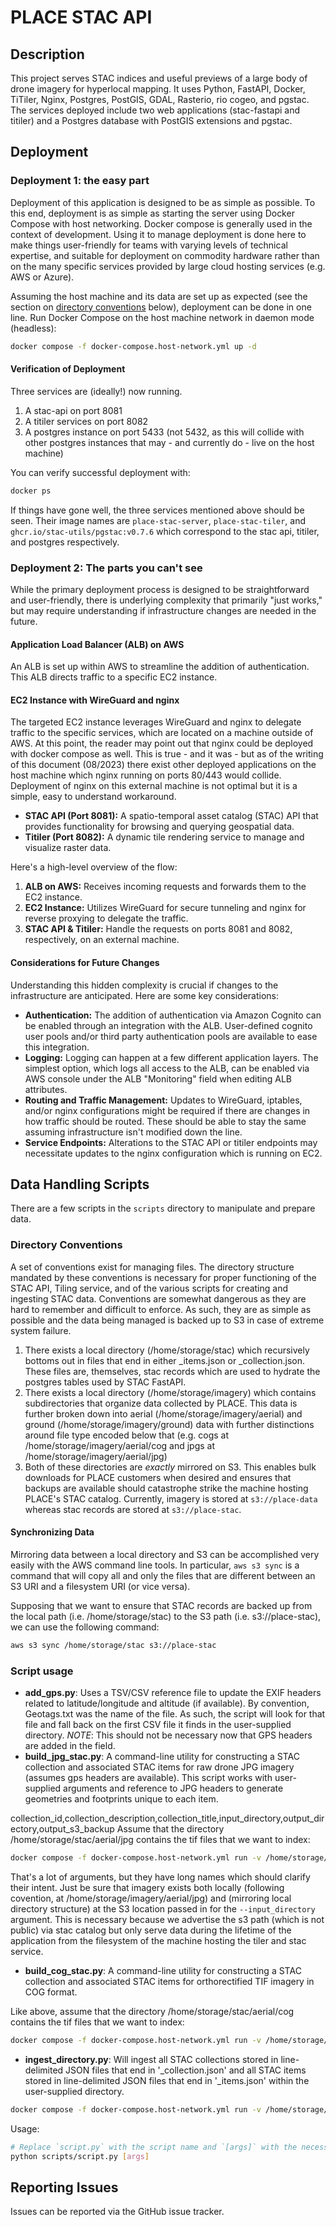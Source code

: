 # PLACE STAC API

## Description

This project serves STAC indices and useful previews of a large body of drone imagery for hyperlocal mapping. It uses Python, FastAPI, Docker, TiTiler, Nginx, Postgres, PostGIS, GDAL, Rasterio, rio cogeo, and pgstac. The services deployed include two web applications (stac-fastapi and titiler) and a Postgres database with PostGIS extensions and pgstac.

## Deployment

### Deployment 1: the easy part

Deployment of this application is designed to be as simple as possible. To this end, deployment is as simple as starting the server using Docker Compose with host networking. Docker compose is generally used in the context of development. Using it to manage deployment is done here to make things user-friendly for teams with varying levels of technical expertise, and suitable for deployment on commodity hardware rather than on the many specific services provided by large cloud hosting services (e.g. AWS or Azure).


Assuming the host machine and its data are set up as expected (see the section on [directory conventions](#directory-conventions) below), deployment can be done in one line. Run Docker Compose on the host machine network in daemon mode (headless):
```bash
docker compose -f docker-compose.host-network.yml up -d
```

#### Verification of Deployment

Three services are (ideally!) now running.
1. A stac-api on port 8081
2. A titiler services on port 8082
3. A postgres instance on port 5433 (not 5432, as this will collide with other postgres instances that may - and currently do - live on the host machine)

You can verify successful deployment with:
```bash
docker ps
```

If things have gone well, the three services mentioned above should be seen. Their image names are `place-stac-server`, `place-stac-tiler`, and `ghcr.io/stac-utils/pgstac:v0.7.6` which correspond to the stac api, titiler, and postgres respectively.


### Deployment 2: The parts you can't see

While the primary deployment process is designed to be straightforward and user-friendly, there is underlying complexity that primarily "just works," but may require understanding if infrastructure changes are needed in the future.

#### Application Load Balancer (ALB) on AWS

An ALB is set up within AWS to streamline the addition of authentication. This ALB directs traffic to a specific EC2 instance.

#### EC2 Instance with WireGuard and nginx

The targeted EC2 instance leverages WireGuard and nginx to delegate traffic to the specific services, which are located on a machine outside of AWS. At this point, the reader may point out that nginx could be deployed with docker compose as well. This is true - and it was - but as of the writing of this document (08/2023) there exist other deployed applications on the host machine which nginx running on ports 80/443 would collide. Deployment of nginx on this external machine is not optimal but it is a simple, easy to understand workaround.

- **STAC API (Port 8081):** A spatio-temporal asset catalog (STAC) API that provides functionality for browsing and querying geospatial data.
- **Titiler (Port 8082):** A dynamic tile rendering service to manage and visualize raster data.

Here's a high-level overview of the flow:

1. **ALB on AWS:** Receives incoming requests and forwards them to the EC2 instance.
2. **EC2 Instance:** Utilizes WireGuard for secure tunneling and nginx for reverse proxying to delegate the traffic.
3. **STAC API & Titiler:** Handle the requests on ports 8081 and 8082, respectively, on an external machine.

#### Considerations for Future Changes

Understanding this hidden complexity is crucial if changes to the infrastructure are anticipated. Here are some key considerations:

- **Authentication:** The addition of authentication via Amazon Cognito can be enabled through an integration with the ALB. User-defined cognito user pools and/or third party authentication pools are available to ease this integration.
- **Logging:** Logging can happen at a few different application layers. The simplest option, which logs all access to the ALB, can be enabled via AWS console under the ALB "Monitoring" field when editing ALB attributes.
- **Routing and Traffic Management:** Updates to WireGuard, iptables, and/or nginx configurations might be required if there are changes in how traffic should be routed. These should be able to stay the same assuming infrastructure isn't modified down the line.
- **Service Endpoints:** Alterations to the STAC API or titiler endpoints may necessitate updates to the nginx configuration which is running on EC2.


## Data Handling Scripts

There are a few scripts in the `scripts` directory to manipulate and prepare data.

### Directory Conventions

A set of conventions exist for managing files. The directory structure mandated by these conventions is necessary for proper functioning of the STAC API, Tiling service, and of the various scripts for creating and ingesting STAC data. Conventions are somewhat dangerous as they are hard to remember and difficult to enforce. As such, they are as simple as possible and the data being managed is backed up to S3 in case of extreme system failure.

1. There exists a local directory (/home/storage/stac) which recursively bottoms out in files that end in either _items.json or _collection.json. These files are, themselves, stac records which are used to hydrate the postgres tables used by STAC FastAPI.
2. There exists a local directory (/home/storage/imagery) which contains subdirectories that organize data collected by PLACE. This data is further broken down into aerial (/home/storage/imagery/aerial) and ground (/home/storage/imagery/ground) data with further distinctions around file type encoded below that (e.g. cogs at /home/storage/imagery/aerial/cog and jpgs at /home/storage/imagery/aerial/jpg)
3. Both of these directories are *exactly* mirrored on S3. This enables bulk downloads for PLACE customers when desired and ensures that backups are available should catastrophe strike the machine hosting PLACE's STAC catalog. Currently, imagery is stored at `s3://place-data` whereas stac records are stored at `s3://place-stac`.

#### Synchronizing Data

Mirroring data between a local directory and S3 can be accomplished very easily with the AWS command line tools. In particular, `aws s3 sync` is a command that will copy all and only the files that are different between an S3 URI and a filesystem URI (or vice versa).

Supposing that we want to ensure that STAC records are backed up from the local path (i.e. /home/storage/stac) to the S3 path (i.e. s3://place-stac), we can use the following command:
```bash
aws s3 sync /home/storage/stac s3://place-stac
```

### Script usage

* **add_gps.py**: Uses a TSV/CSV reference file to update the EXIF headers related to latitude/longitude and altitude (if available). By convention, Geotags.txt was the name of the file. As such, the script will look for that file and fall back on the first CSV file it finds in the user-supplied directory. *NOTE*: This should not be necessary now that GPS headers are added in the field.
* **build_jpg_stac.py**: A command-line utility for constructing a STAC collection and associated STAC items for raw drone JPG imagery (assumes gps headers are available). This script works with user-supplied arguments and reference to JPG headers to generate geometries and footprints unique to each item.

collection_id,collection_description,collection_title,input_directory,output_directory,output_s3_backup
Assume that the directory /home/storage/stac/aerial/jpg contains the tif files that we want to index:
```bash
docker compose -f docker-compose.host-network.yml run -v /home/storage/stac/aerial/cog:/home/storage/stac/aerial/cog -e AWS_ACCESS_KEY_ID={AWS_ID} -e AWS_SECRET_ACCESS_KEY={AWS_SECRET} place-scripts /bin/bash -c "python3 scripts/build_jpg_stac.py --collection_id providenciales-raw --collection_description "Raw drone imagery from Providenciales" --collection_title "Providenciales raw imagery" --input-directory s3://place-data/aerial/jpg/providenciales --output_directory /home/storage/stac/aerial/jpg --output_s3_backup s3://place-stac/aerial/jpg"
```

That's a lot of arguments, but they have long names which should clarify their intent. Just be sure that imagery exists both locally (following covention, at /home/storage/imagery/aerial/jpg) and (mirroring local directory structure) at the S3 location passed in for the `--input_directory` argument. This is necessary because we advertise the s3 path (which is not public) via stac catalog but only serve data during the lifetime of the application from the filesystem of the machine hosting the tiler and stac service.

* **build_cog_stac.py**: A command-line utility for constructing a STAC collection and associated STAC items for orthorectified TIF imagery in COG format.

Like above, assume that the directory /home/storage/stac/aerial/cog contains the tif files that we want to index:
```bash
docker compose -f docker-compose.host-network.yml run -v /home/storage/stac/aerial/cog:/home/storage/stac/aerial/cog -e AWS_ACCESS_KEY_ID={AWS_ID} -e AWS_SECRET_ACCESS_KEY={AWS_SECRET} place-scripts /bin/bash -c "python3 scripts/build_cog_stac.py"
```
* **ingest_directory.py**: Will ingest all STAC collections stored in line-delimited JSON files that end in '_collection.json' and all STAC items stored in line-delimited JSON files that end in '_items.json' within the user-supplied directory.

```bash
docker compose -f docker-compose.host-network.yml run -v /home/storage/stac/aerial/jpg:/home/storage/stac/aerial/jpg place-scripts /bin/bash -c "python3 scripts/ingest_directory.py /home/storage/stac/aerial/jpg"
```

Usage:

```bash
# Replace `script.py` with the script name and `[args]` with the necessary arguments.
python scripts/script.py [args]
```

## Reporting Issues

Issues can be reported via the GitHub issue tracker.